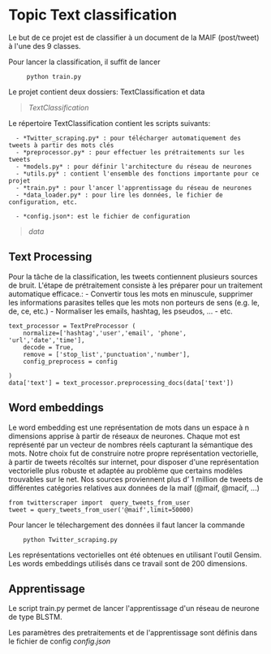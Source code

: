 # Topic Text classification

Le but de ce projet est de classifier à un document de la MAIF (post/tweet) à l'une des 9 classes.

Pour lancer la classification, il suffit de lancer

         python train.py
	 
Le projet contient deux dossiers: TextClassification et data

> *TextClassification*

Le répertoire TextClassification contient les scripts suivants:

	  - *Twitter_scraping.py* : pour télécharger automatiquement des tweets à partir des mots clés
	  - *preprocessor.py* : pour effectuer les prétraitements sur les tweets
	  - *models.py* : pour définir l'architecture du réseau de neurones 
	  - *utils.py* : contient l'ensemble des fonctions importante pour ce projet
	  - *train.py* : pour l'ancer l'apprentissage du réseau de neurones 
	  - *data_loader.py* : pour lire les données, le fichier de configuration, etc.

	  - *config.json*: est le fichier de configuration
	  
> *data*

## Text Processing

 Pour la tâche de la classification, les tweets contiennent plusieurs sources de bruit. L'étape de prétraitement consiste à les   préparer pour un traitement automatique efficace.:
     - Convertir tous les mots en minuscule, supprimer les informations parasites telles
que les mots non porteurs de sens (e.g. le, de, ce, etc.)
     - Normaliser les emails, hashtag, les pseudos, ...
     - etc.


	text_processor = TextPreProcessor (
	    normalize=['hashtag','user','email', 'phone', 'url','date','time'], 
		decode = True,
		remove = ['stop_list','punctuation','number'],
		config_preprocess = config

	)
	data['text'] = text_processor.preprocessing_docs(data['text'])

## Word embeddings
Le word embedding est une représentation de mots dans un espace à n dimensions apprise à partir de réseaux de neurones. Chaque mot est représenté par un vecteur de nombres réels capturant la sémantique des mots.  Notre choix fut de construire notre propre représentation
vectorielle, à partir de tweets récoltés sur internet, pour disposer d'une représentation vectorielle plus
robuste et adaptée au problème que certains modèles trouvables sur le net. Nos sources proviennent plus d’
1 million de tweets de différentes catégories relatives aux données de la maif (@maif, @macif, ...)
	
	from twitterscraper import  query_tweets_from_user
	tweet = query_tweets_from_user('@maif',limit=50000)

Pour lancer le télechargement des données il faut lancer la commande 

		python Twitter_scraping.py
Les représentations vectorielles ont été obtenues en utilisant l'outil Gensim. Les words embeddings utilisés dans ce
travail sont de 200 dimensions.

## Apprentissage
Le script train.py permet de lancer l'apprentissage d'un réseau de neurone de type BLSTM. 

Les paramètres des pretraitements et de l'apprentissage sont définis dans le fichier de config *config.json*
